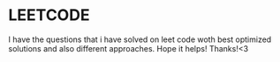 # LEETCODE

I have the questions that i have solved on leet code woth best optimized solutions and also different approaches.
Hope it helps!
Thanks!<3
